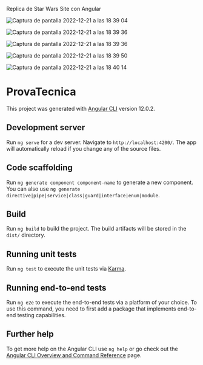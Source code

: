 Replica de Star Wars Site con Angular


![Captura de pantalla 2022-12-21 a las 18 39 04](https://user-images.githubusercontent.com/113515859/208969995-b5068bf9-bc9e-499e-b95e-711e08d4026d.png)

![Captura de pantalla 2022-12-21 a las 18 39 36](https://user-images.githubusercontent.com/113515859/208970016-f1897c17-b3ac-4f92-af1a-7143a7f0e82b.png)

![Captura de pantalla 2022-12-21 a las 18 39 36](https://user-images.githubusercontent.com/113515859/208970036-2f8c89ba-3270-42c6-bb93-9880f35cb1a4.png)


![Captura de pantalla 2022-12-21 a las 18 39 50](https://user-images.githubusercontent.com/113515859/208970055-54aae3ae-0bad-4d8c-9823-aa4d577e0964.png)

![Captura de pantalla 2022-12-21 a las 18 40 14](https://user-images.githubusercontent.com/113515859/208970067-2b5f4655-b1fd-41dc-a744-bdd0b9c3089e.png)



# ProvaTecnica

This project was generated with [Angular CLI](https://github.com/angular/angular-cli) version 12.0.2.

## Development server

Run `ng serve` for a dev server. Navigate to `http://localhost:4200/`. The app will automatically reload if you change any of the source files.

## Code scaffolding

Run `ng generate component component-name` to generate a new component. You can also use `ng generate directive|pipe|service|class|guard|interface|enum|module`.

## Build

Run `ng build` to build the project. The build artifacts will be stored in the `dist/` directory.

## Running unit tests

Run `ng test` to execute the unit tests via [Karma](https://karma-runner.github.io).

## Running end-to-end tests

Run `ng e2e` to execute the end-to-end tests via a platform of your choice. To use this command, you need to first add a package that implements end-to-end testing capabilities.

## Further help

To get more help on the Angular CLI use `ng help` or go check out the [Angular CLI Overview and Command Reference](https://angular.io/cli) page.
